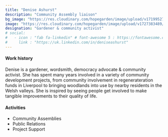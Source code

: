 ```yaml
---
title: "Denise Ashurst"
description: "Community Assembly liaison"
bg_image: "https://res.cloudinary.com/hopegarden/image/upload/v1719952740/title-poppy.webp"
image: "https://res.cloudinary.com/hopegarden/image/upload/v1727383489/denise-ashurst.webp"
designation: "Gardener & community activist"
# social:
#   - icon : "fab fa-linkedin" # font-awesome 5 : https://fontawesome.com/v5/search
#     link : "https://uk.linkedin.com/in/deniseashurst"
---
```


#### Work history
Denise is a gardener, wordsmith, democracy advocate & community activist. She has spent many years involved in a variety of community development projects, from community involvement in regenerateration funds in Liverpool to bringing woodlands into use by nearby residents in the Welsh valleys. She is inspired by seeing people get involved to make tangible improvements to their quality of life.

#### Activities
* Community Assemblies
* Public Relations
* Project Support
